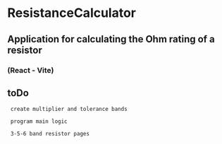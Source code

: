 # ResistanceCalculator

## Application for calculating the Ohm rating of a resistor

### (React - Vite)

## toDo

     create multiplier and tolerance bands

     program main logic

     3-5-6 band resistor pages
